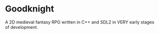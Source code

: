 # Goodknight
A 2D medieval fantasy RPG written in C++ and SDL2 in VERY early stages of development. 
